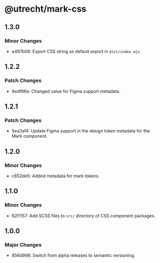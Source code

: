 # @utrecht/mark-css

## 1.3.0

### Minor Changes

- e497b08: Export CSS string as default export in `dist/index.mjs`.

## 1.2.2

### Patch Changes

- 8edf86e: Changed value for Figma support metadata.

## 1.2.1

### Patch Changes

- 5ea3af4: Update Figma support in the design token metadata for the Mark component.

## 1.2.0

### Minor Changes

- c852de5: Added metadata for mark tokens.

## 1.1.0

### Minor Changes

- 62f1157: Add SCSS files to `src/` directory of CSS component packages.

## 1.0.0

### Major Changes

- 856d996: Switch from alpha releases to semantic versioning.
